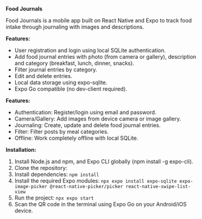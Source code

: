 **Food Journals**

Food Journals is a mobile app built on React Native and Expo to track food intake through journaling with images and descriptions.

**Features:**
- User registration and login using local SQLite authentication.
- Add food journal entries with photo (from camera or gallery), description and category (breakfast, lunch, dinner, snacks).
- Filter journal entries by category.
- Edit and delete entries.
- Local data storage using expo-sqlite.
- Expo Go compatible (no dev-client required).

**Features:**
- Authentication: Register/login using email and password.
- Camera/Gallery: Add images from device camera or image gallery.
- Journaling: Create, update and delete food journal entries.
- Filter: Filter posts by meal categories.
- Offline: Work completely offline with local SQLite.

**Installation:**
1) Install Node.js and npm, and Expo CLI globally (npm install -g expo-cli).
2) Clone the repository:
3) Install dependencies: `npm install`
4) Install the required Expo modules: `npx expo install expo-sqlite expo-image-picker @react-native-picker/picker react-native-swipe-list-view`
5) Run the project: `npx expo start`
6) Scan the QR code in the terminal using Expo Go on your Android/iOS device.